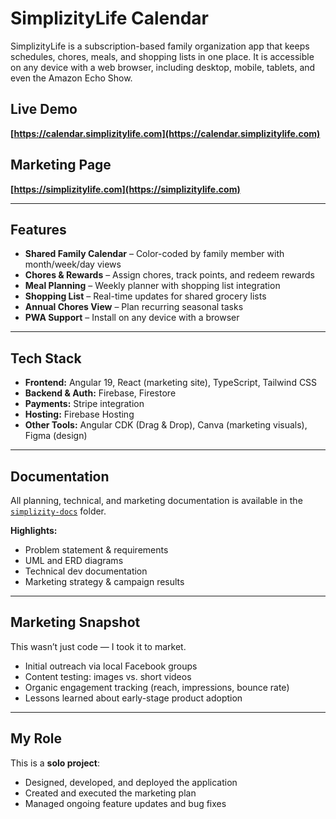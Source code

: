 # SimplizityLife Calendar

SimplizityLife is a subscription-based family organization app that keeps schedules, chores, meals, and shopping lists in one place. It is accessible on any device with a web browser, including desktop, mobile, tablets, and even the Amazon Echo Show.

## Live Demo
**[https://calendar.simplizitylife.com](https://calendar.simplizitylife.com)**

## Marketing Page
**[https://simplizitylife.com](https://simplizitylife.com)**

---

## Features
- **Shared Family Calendar** – Color-coded by family member with month/week/day views
- **Chores & Rewards** – Assign chores, track points, and redeem rewards
- **Meal Planning** – Weekly planner with shopping list integration
- **Shopping List** – Real-time updates for shared grocery lists
- **Annual Chores View** – Plan recurring seasonal tasks
- **PWA Support** – Install on any device with a browser

---

## Tech Stack
- **Frontend:** Angular 19, React (marketing site), TypeScript, Tailwind CSS
- **Backend & Auth:** Firebase, Firestore
- **Payments:** Stripe integration
- **Hosting:** Firebase Hosting
- **Other Tools:** Angular CDK (Drag & Drop), Canva (marketing visuals), Figma (design)

---

## Documentation
All planning, technical, and marketing documentation is available in the [`simplizity-docs`](./simplizity-docs) folder.

**Highlights:**
- Problem statement & requirements
- UML and ERD diagrams
- Technical dev documentation
- Marketing strategy & campaign results

---

## Marketing Snapshot
This wasn’t just code — I took it to market.
- Initial outreach via local Facebook groups
- Content testing: images vs. short videos
- Organic engagement tracking (reach, impressions, bounce rate)
- Lessons learned about early-stage product adoption

---

## My Role
This is a **solo project**:
- Designed, developed, and deployed the application
- Created and executed the marketing plan
- Managed ongoing feature updates and bug fixes
